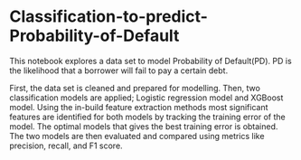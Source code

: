 # Classification-to-predict-Probability-of-Default

This notebook explores a data set to model Probability of Default(PD). PD is the likelihood that a borrower will fail to pay a certain debt. 

First, the data set is cleaned and prepared for modelling. Then, two classification models are applied; Logistic regression model and XGBoost model. Using the in-build feature extraction methods most significant features are identified for both models by tracking the training error of the model. The optimal models that gives the best training error is obtained. The two models are then evaluated and compared using metrics like precision, recall, and F1 score.
